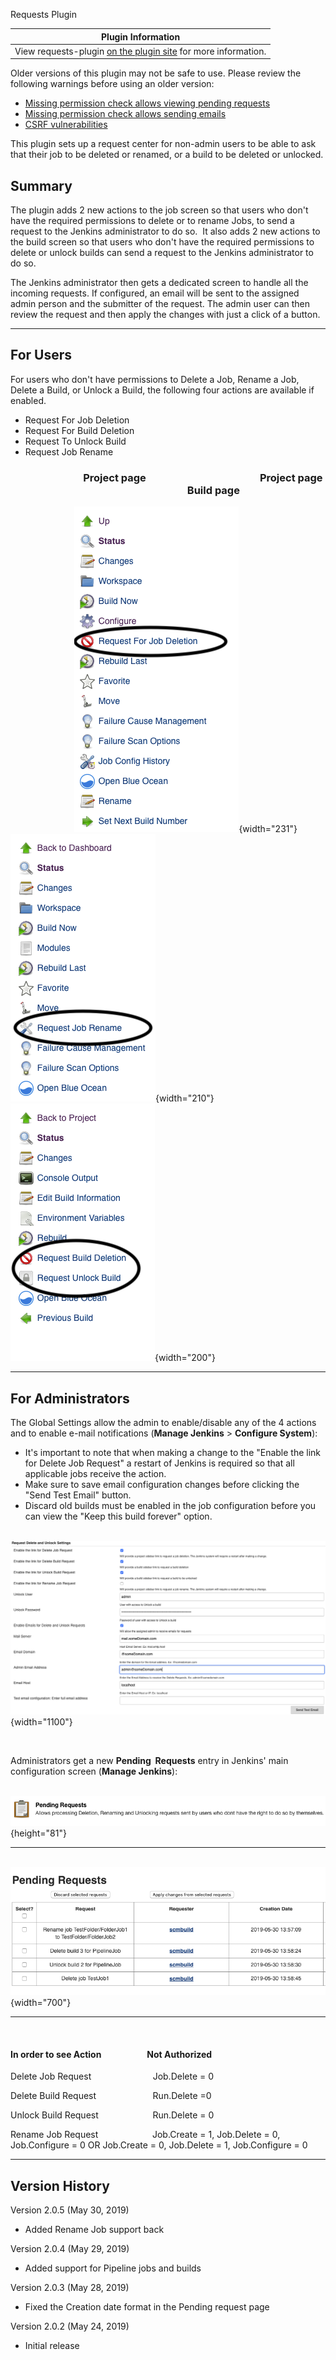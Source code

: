 Requests Plugin

| Plugin Information                                                                                   |
|------------------------------------------------------------------------------------------------------|
| View requests-plugin [on the plugin site](https://plugins.jenkins.io/requests) for more information. |

Older versions of this plugin may not be safe to use. Please review the
following warnings before using an older version:

-   [Missing permission check allows viewing pending
    requests](https://www.jenkins.io/security/advisory/2021-06-30/#SECURITY-1995)
-   [Missing permission check allows sending
    emails](https://www.jenkins.io/security/advisory/2021-06-30/#SECURITY-2136%20(2))
-   [CSRF
    vulnerabilities](https://www.jenkins.io/security/advisory/2021-06-30/#SECURITY-2136%20(1))

This plugin sets up a request center for non-admin users to be able to
ask that their job to be deleted or renamed, or a build to be deleted or
unlocked.

## Summary

The plugin adds 2 new actions to the job screen so that users who don't
have the required permissions to delete or to rename Jobs, to send a
request to the Jenkins administrator to do so.  It also adds 2 new
actions to the build screen so that users who don't have the required
permissions to delete or unlock builds can send a request to the Jenkins
administrator to do so. 

  
The Jenkins administrator then gets a dedicated screen to handle all the
incoming requests. If configured, an email will be sent to the assigned
admin person and the submitter of the request. The admin user can then
review the request and then apply the changes with just a click of a
button.

------------------------------------------------------------------------

## For Users

For users who don't have permissions to Delete a Job, Rename a Job,
Delete a Build, or Unlock a Build, the following four actions are
available if enabled.

-   Request For Job Deletion
-   Request For Build Deletion
-   Request To Unlock Build
-   Request Job Rename

  

###                               Project page                                               Project page                                                                           Build page

                       
  ![](docs/images/jobAction.png){width="231"} 
     
 ![](docs/images/renameJob.png){width="210"}
                                     
  ![](docs/images/build-page.png){width="200"} 
                           

  

------------------------------------------------------------------------

## For Administrators

The Global Settings allow the admin to enable/disable any of the 4
actions and to enable e-mail notifications (**Manage
Jenkins** \> **Configure System**):

-   It's important to note that when making a change to the "Enable the
    link for Delete Job Request" a restart of Jenkins is required so
    that all applicable jobs receive the action.
-   Make sure to save email configuration changes before clicking the
    "Send Test Email" button.
-   Discard old builds must be enabled in the job configuration before
    you can view the "Keep this build forever" option.

  

                           
 ![](docs/images/new_global.png){width="1100"}

        

  
Administrators get a new **Pending  Requests** entry in Jenkins' main
configuration screen (**Manage Jenkins**):  

                         
 ![](docs/images/pendingRequets.png){height="81"}

------------------------------------------------------------------------

                           
  ![](docs/images/pendingRequestPage.png){width="700"}

------------------------------------------------------------------------

                        

#### In order to see Action                      Not Authorized

Delete Job Request                         Job.Delete = 0

Delete Build Request                       Run.Delete =0

Unlock Build Request                      Run.Delete = 0

Rename Job Request                      Job.Create = 1, Job.Delete = 0,
Job.Configure = 0 OR Job.Create = 0, Job.Delete = 1, Job.Configure = 0

  

------------------------------------------------------------------------

## Version History

Version 2.0.5 (May 30, 2019)

-   Added Rename Job support back

Version 2.0.4 (May 29, 2019)

-   Added support for Pipeline jobs and builds

Version 2.0.3 (May 28, 2019)

-   Fixed the Creation date format in the Pending request page

Version 2.0.2 (May 24, 2019)

-   Initial release

  

  

  

  

  

  

  

  

  

  

